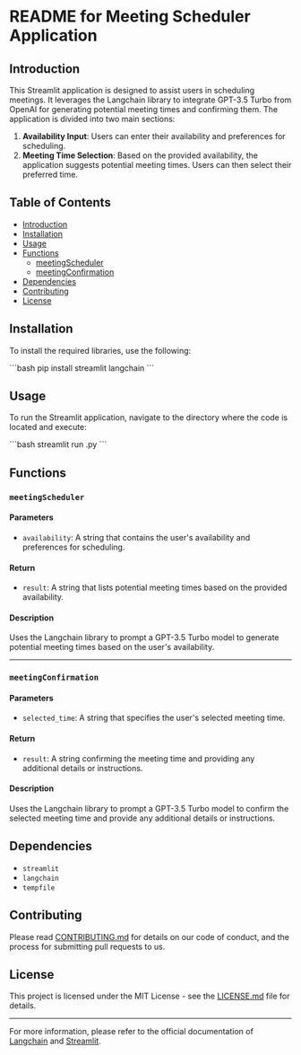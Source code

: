 
# README for Meeting Scheduler Application

## Introduction

This Streamlit application is designed to assist users in scheduling meetings. It leverages the Langchain library to integrate GPT-3.5 Turbo from OpenAI for generating potential meeting times and confirming them. The application is divided into two main sections:

1. **Availability Input**: Users can enter their availability and preferences for scheduling.
2. **Meeting Time Selection**: Based on the provided availability, the application suggests potential meeting times. Users can then select their preferred time.

## Table of Contents

- [Introduction](#introduction)
- [Installation](#installation)
- [Usage](#usage)
- [Functions](#functions)
  - [meetingScheduler](#meetingscheduler)
  - [meetingConfirmation](#meetingconfirmation)
- [Dependencies](#dependencies)
- [Contributing](#contributing)
- [License](#license)

## Installation

To install the required libraries, use the following:

\```bash
pip install streamlit langchain
\```

## Usage

To run the Streamlit application, navigate to the directory where the code is located and execute:

\```bash
streamlit run <filename>.py
\```

## Functions

### `meetingScheduler`

#### Parameters

- `availability`: A string that contains the user's availability and preferences for scheduling.

#### Return

- `result`: A string that lists potential meeting times based on the provided availability.

#### Description

Uses the Langchain library to prompt a GPT-3.5 Turbo model to generate potential meeting times based on the user's availability.

---

### `meetingConfirmation`

#### Parameters

- `selected_time`: A string that specifies the user's selected meeting time.

#### Return

- `result`: A string confirming the meeting time and providing any additional details or instructions.

#### Description

Uses the Langchain library to prompt a GPT-3.5 Turbo model to confirm the selected meeting time and provide any additional details or instructions.

## Dependencies

- `streamlit`
- `langchain`
- `tempfile`

## Contributing

Please read [CONTRIBUTING.md](CONTRIBUTING.md) for details on our code of conduct, and the process for submitting pull requests to us.

## License

This project is licensed under the MIT License - see the [LICENSE.md](LICENSE.md) file for details.

---

For more information, please refer to the official documentation of [Langchain](https://langchain.readthedocs.io/) and [Streamlit](https://docs.streamlit.io/).
